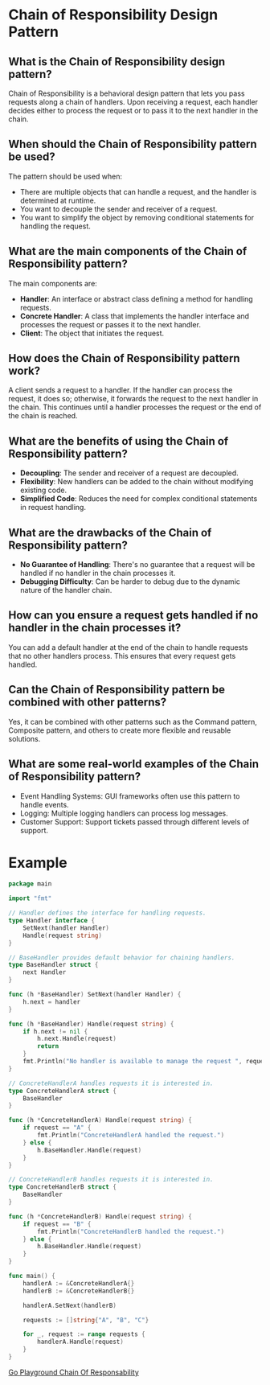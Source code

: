 # Chain of Responsibility Design Pattern

## What is the Chain of Responsibility design pattern?
Chain of Responsibility is a behavioral design pattern that lets you pass requests along a chain of handlers. Upon receiving a request, each handler decides either to process the request or to pass it to the next handler in the chain.

## When should the Chain of Responsibility pattern be used?
The pattern should be used when:
- There are multiple objects that can handle a request, and the handler is determined at runtime.
- You want to decouple the sender and receiver of a request.
- You want to simplify the object by removing conditional statements for handling the request.

## What are the main components of the Chain of Responsibility pattern?
The main components are:
- **Handler**: An interface or abstract class defining a method for handling requests.
- **Concrete Handler**: A class that implements the handler interface and processes the request or passes it to the next handler.
- **Client**: The object that initiates the request.

## How does the Chain of Responsibility pattern work?
A client sends a request to a handler. If the handler can process the request, it does so; otherwise, it forwards the request to the next handler in the chain. This continues until a handler processes the request or the end of the chain is reached.

## What are the benefits of using the Chain of Responsibility pattern?
- **Decoupling**: The sender and receiver of a request are decoupled.
- **Flexibility**: New handlers can be added to the chain without modifying existing code.
- **Simplified Code**: Reduces the need for complex conditional statements in request handling.

## What are the drawbacks of the Chain of Responsibility pattern?
- **No Guarantee of Handling**: There's no guarantee that a request will be handled if no handler in the chain processes it.
- **Debugging Difficulty**: Can be harder to debug due to the dynamic nature of the handler chain.

## How can you ensure a request gets handled if no handler in the chain processes it?
You can add a default handler at the end of the chain to handle requests that no other handlers process. This ensures that every request gets handled.

## Can the Chain of Responsibility pattern be combined with other patterns?
Yes, it can be combined with other patterns such as the Command pattern, Composite pattern, and others to create more flexible and reusable solutions.

## What are some real-world examples of the Chain of Responsibility pattern?
- Event Handling Systems: GUI frameworks often use this pattern to handle events.
- Logging: Multiple logging handlers can process log messages.
- Customer Support: Support tickets passed through different levels of support.



# Example

```go
package main

import "fmt"

// Handler defines the interface for handling requests.
type Handler interface {
	SetNext(handler Handler)
	Handle(request string)
}

// BaseHandler provides default behavior for chaining handlers.
type BaseHandler struct {
	next Handler
}

func (h *BaseHandler) SetNext(handler Handler) {
	h.next = handler
}

func (h *BaseHandler) Handle(request string) {
	if h.next != nil {
		h.next.Handle(request)
		return
	}
	fmt.Println("No handler is available to manage the request ", request)
}

// ConcreteHandlerA handles requests it is interested in.
type ConcreteHandlerA struct {
	BaseHandler
}

func (h *ConcreteHandlerA) Handle(request string) {
	if request == "A" {
		fmt.Println("ConcreteHandlerA handled the request.")
	} else {
		h.BaseHandler.Handle(request)
	}
}

// ConcreteHandlerB handles requests it is interested in.
type ConcreteHandlerB struct {
	BaseHandler
}

func (h *ConcreteHandlerB) Handle(request string) {
	if request == "B" {
		fmt.Println("ConcreteHandlerB handled the request.")
	} else {
		h.BaseHandler.Handle(request)
	}
}

func main() {
	handlerA := &ConcreteHandlerA{}
	handlerB := &ConcreteHandlerB{}

	handlerA.SetNext(handlerB)

	requests := []string{"A", "B", "C"}

	for _, request := range requests {
		handlerA.Handle(request)
	}
}
```


[Go Playground Chain Of Responsability](https://go.dev/play/p/brPWlK1DUMT)